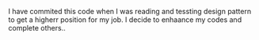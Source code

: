 I have commited this code when I was reading and tessting design pattern to get a higherr position for my job.
I decide to enhaance my codes and complete others..
